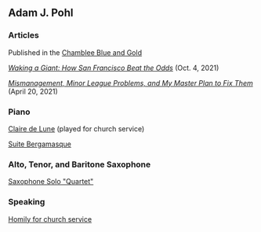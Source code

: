 ## Adam J. Pohl

### Articles

Published in the [Chamblee Blue and Gold](https://chambleeblueandgold.com/)

[_Waking a Giant: How San Francisco Beat the Odds_](https://chambleeblueandgold.com/10300/sports/waking-a-giant-how-san-francisco-beat-the-odds/) (Oct. 4, 2021)

[_Mismanagement, Minor League Problems, and My Master Plan to Fix Them_](https://chambleeblueandgold.com/9590/sports/mismanagement-minor-league-problems-and-my-master-plan-to-fix-them/) (April 20, 2021)

### Piano

[Claire de Lune](https://www.youtube.com/watch?v=xFtQGUd8KnY) (played for church service)

[Suite Bergamasque](https://www.youtube.com/watch?v=AKqfx7WioJI)

### Alto, Tenor, and Baritone Saxophone

[Saxophone Solo "Quartet"](https://youtu.be/xEE98ottxLc)

### Speaking

[Homily for church service](https://youtu.be/2_Nc5QUxeyw?t=410)

